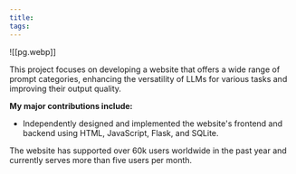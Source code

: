 ```yaml
---
title: 
tags:
---
```

![[pg.webp]]

This project focuses on developing a website that offers a wide range of prompt categories, enhancing the versatility of LLMs for various tasks and improving their output quality.

**My major contributions include:**

- Independently designed and implemented the website's frontend and backend using HTML, JavaScript, Flask, and SQLite.

The website has supported over 60k users worldwide in the past year and currently serves more than five users per month.